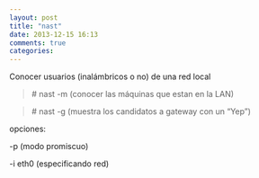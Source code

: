 ```yaml
---
layout: post
title: "nast"
date: 2013-12-15 16:13
comments: true
categories: 
---
```

Conocer usuarios (inalámbricos o no) de una red local

>\# nast -m  (conocer las máquinas que estan en la LAN)

>\# nast -g   (muestra los candidatos a gateway con un “Yep”)

opciones:

-p   (modo promiscuo)

-i  eth0 (especificando red)  

